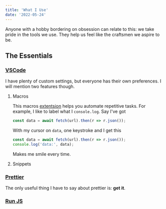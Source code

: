 ```yaml
---
title: 'What I Use'
date: '2022-05-24'
---
```


Anyone with a hobby bordering on obsession can relate to this: we take pride in the tools we use. They help us feel like the craftsmen we aspire to be.

## The Essentials

### [VSCode](https://code.visualstudio.com/)

I have plenty of custom settings, but everyone has their own preferences. I will mention two features though.

1. Macros

   This macros [extentsion](https://marketplace.visualstudio.com/items?itemName=geddski.macros) helps you automate repetitive tasks. For example, I like to label what I `console.log`. Say I've got

   ```javascript
   const data = await fetch(url).then(r => r.json());
   ```

   With my cursor on `data`, one keystroke and I get this

   ```javascript
   const data = await fetch(url).then(r => r.json());
   console.log('data:', data);
   ```

   Makes me smile every time.

2. Snippets

### [Prettier](https://marketplace.visualstudio.com/items?itemName=esbenp.prettier-vscode)

The only useful thing I have to say about prettier is: **get it**.

### [Run JS](https://runjs.app/)
